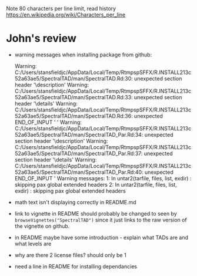 Note 80 characters per line limit, read history https://en.wikipedia.org/wiki/Characters_per_line

# John's review

- warning messages when installing package from github:

  Warning: C:/Users/stansfieldjc/AppData/Local/Temp/RtmpspSFFX/R.INSTALL213c52a63ae5/SpectralTAD/man/SpectralTAD.Rd:30: unexpected section header '\description'
  Warning: C:/Users/stansfieldjc/AppData/Local/Temp/RtmpspSFFX/R.INSTALL213c52a63ae5/SpectralTAD/man/SpectralTAD.Rd:33: unexpected section header '\details'
  Warning: C:/Users/stansfieldjc/AppData/Local/Temp/RtmpspSFFX/R.INSTALL213c52a63ae5/SpectralTAD/man/SpectralTAD.Rd:36: unexpected END_OF_INPUT '
  '
  Warning: C:/Users/stansfieldjc/AppData/Local/Temp/RtmpspSFFX/R.INSTALL213c52a63ae5/SpectralTAD/man/SpectralTAD_Par.Rd:34: unexpected section header '\description'
  Warning: C:/Users/stansfieldjc/AppData/Local/Temp/RtmpspSFFX/R.INSTALL213c52a63ae5/SpectralTAD/man/SpectralTAD_Par.Rd:37: unexpected section header '\details'
  Warning: C:/Users/stansfieldjc/AppData/Local/Temp/RtmpspSFFX/R.INSTALL213c52a63ae5/SpectralTAD/man/SpectralTAD_Par.Rd:40: unexpected END_OF_INPUT '
  Warning messages:
  1: In untar2(tarfile, files, list, exdir) :
    skipping pax global extended headers
  2: In untar2(tarfile, files, list, exdir) :
    skipping pax global extended headers
    
- math text isn't displaying correctly in README.md
- link to vignette in README should probably be changed to seen by `browseVignettes("SpectralTAD")` since it just links to the raw version of the vignette on github.
- in README maybe have some introduction - explain what TADs are and what levels are
+ why are there 2 license files? should only be 1
- need a line in README for installing dependancies
